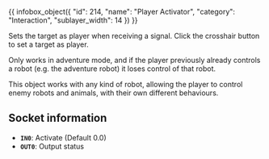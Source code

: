{{ infobox_object({
	"id": 214,
	"name": "Player Activator",
	"category": "Interaction",
	"sublayer_width": 14
}) }}

Sets the target as player when receiving a signal. Click the crosshair button to set a target as player.

Only works in adventure mode, and if the player previously already controls a robot (e.g. the adventure robot) it loses control of that robot.

This object works with any kind of robot, allowing the player to control enemy robots and animals, with their own different behaviours.

## Socket information
- **`IN0`**: Activate (Default 0.0)
- **`OUT0`**: Output status
